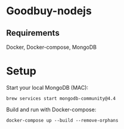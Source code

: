 # Goodbuy-nodejs

## Requirements 
Docker, Docker-compose, MongoDB 

# Setup 

Start your local MongoDB (MAC):
```
brew services start mongodb-community@4.4
```
Build and run with Docker-compose:
```
docker-compose up --build --remove-orphans
```

